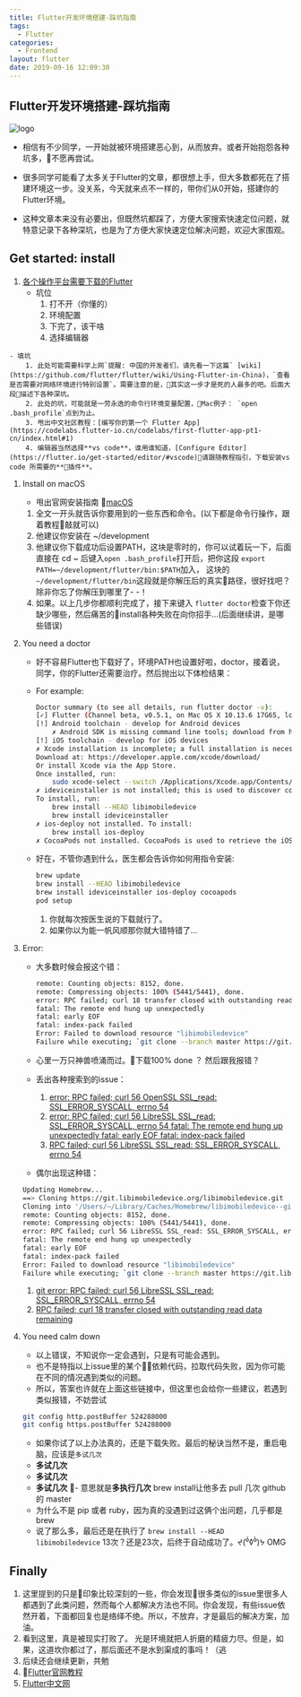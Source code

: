 ```yaml
---
title: Flutter开发环境搭建-踩坑指南
tags:
  - Flutter
categories:
  - Frontend
layout: flutter
date: 2019-09-16 12:09:30
---
```




## Flutter开发环境搭建-踩坑指南
<!-- more -->
![logo](https://pub.dartlang.org/static/img/flutter-packages.png)

- 相信有不少同学，一开始就被环境搭建恶心到，从而放弃。或者开始抱怨各种坑多，不愿再尝试。

- 很多同学可能看了太多关于Flutter的文章，都很想上手，但大多数都死在了搭建环境这一步。没关系，今天就来点不一样的，带你们从0开始，搭建你的Flutter环境。

- 这种文章本来没有必要出，但既然坑都踩了，方便大家搜索快速定位问题，就特意记录下各种深坑，也是为了方便大家快速定位解决问题，欢迎大家围观。

## Get started: install

1. [各个操作平台需要下载的Flutter](https://flutter.io/get-started/install/)
    - 坑位
        1. 打不开（你懂的）
        2. 环境配置
        3. 下完了，该干啥
        4. 选择编辑器
<!-- more -->
    - 填坑
        1. 此处可能需要科学上网`提醒: 中国的开发者们，请先看一下这篇` [wiki](https://github.com/flutter/flutter/wiki/Using-Flutter-in-China)，`查看是否需要对网络环境进行特别设置`。需要注意的是，其实这一步才是死的人最多的吧。后面大段描述下各种深坑。
        2. 此处的坑，可能就是一劳永逸的命令行环境变量配置，Mac例子： `open .bash_profile`点到为止。
        3. 甩出中文社区教程：[编写你的第一个 Flutter App](https://codelabs.flutter-io.cn/codelabs/first-flutter-app-pt1-cn/index.html#1)
        4. 编辑器当然选择**vs code**，谁用谁知道，[Configure Editor](https://flutter.io/get-started/editor/#vscode)请跟随教程指引，下载安装vs code 所需要的**插件**。

1. Install on macOS
    - 甩出官网安装指南 [macOS](https://flutter.io/setup-macos/)
    1. 全文一开头就告诉你要用到的一些东西和命令。(以下都是命令行操作，跟着教程敲就可以)
    1. 他建议你安装在 ~/development
    1. 他建议你下载成功后设置PATH，这块是零时的，你可以试着玩一下，后面直接在 cd ~ 后键入`open .bash_profile`打开后，把你这段 `export PATH=~/development/flutter/bin:$PATH`加入， 这块的 `~/development/flutter/bin`这段就是你解压后的真实路径，很好找吧？除非你忘了你解压到哪里了- -！
    1. 如果。以上几步你都顺利完成了，接下来键入 `flutter doctor`检查下你还缺少哪些，然后痛苦的install各种失败在向你招手...(后面继续讲，是哪些错误)

3. You need a doctor
    - 好不容易Flutter也下载好了，环境PATH也设置好啦，doctor，接着说，同学，你的Flutter还需要治疗。然后抛出以下体检结果：
    - For example:

        ```bash
        Doctor summary (to see all details, run flutter doctor -v):
        [✓] Flutter (Channel beta, v0.5.1, on Mac OS X 10.13.6 17G65, locale zh-Hans-CN)
        [!] Android toolchain - develop for Android devices
            ✗ Android SDK is missing command line tools; download from https://goo.gl/XxQghQ
        [!] iOS toolchain - develop for iOS devices
        ✗ Xcode installation is incomplete; a full installation is necessary for iOS development.
        Download at: https://developer.apple.com/xcode/download/
        Or install Xcode via the App Store.
        Once installed, run:
            sudo xcode-select --switch /Applications/Xcode.app/Contents/Developer
        ✗ ideviceinstaller is not installed; this is used to discover connected iOS devices.
        To install, run:
            brew install --HEAD libimobiledevice
            brew install ideviceinstaller
        ✗ ios-deploy not installed. To install:
            brew install ios-deploy
        ✗ CocoaPods not installed. CocoaPods is used to retrieve the iOS platform side's plugin code that your plugin usage on the Dart side.Without resolving iOS dependencies with CocoaPods, plugins will not work on iOS. For more info, see https://flutter.io/platform-plugins To install: brew install cocoapods pod setup
        ```

    - 好在，不管你遇到什么，医生都会告诉你如何用指令安装:

        ```bash
        brew update
        brew install --HEAD libimobiledevice
        brew install ideviceinstaller ios-deploy cocoapods
        pod setup
        ```

        1. 你就每次按医生说的下载就行了。
        1. 如果你以为能一帆风顺那你就大错特错了...

4. Error:
    - 大多数时候会报这个错：

        ```bash
        remote: Counting objects: 8152, done.
        remote: Compressing objects: 100% (5441/5441), done.
        error: RPC failed; curl 18 transfer closed with outstanding read data remaining
        fatal: The remote end hung up unexpectedly
        fatal: early EOF
        fatal: index-pack failed
        Error: Failed to download resource "libimobiledevice"
        Failure while executing; `git clone --branch master https://git.libimobiledevice.org/libimobiledevice.git /Users/~/Library/Caches/Homebrew/libimobiledevice--git` exited with 128.
        ```

    - 心里一万只神兽喷涌而过。下载100% done ？ 然后跟我报错？
    - 丢出各种搜索到的issue：
        1. [error: RPC failed; curl 56 OpenSSL SSL_read: SSL_ERROR_SYSCALL, errno 54](https://github.com/CocoaPods/CocoaPods/issues/7025)
        1. [error: RPC failed; curl 56 LibreSSL SSL_read: SSL_ERROR_SYSCALL, errno 54 fatal: The remote end hung up unexpectedly fatal: early EOF fatal: index-pack failed](https://www.jianshu.com/p/63ad42949061)
        1. [RPC failed; curl 56 LibreSSL SSL_read: SSL_ERROR_SYSCALL, errno 54](https://www.jianshu.com/p/803df93e84ad)
    - 偶尔出现这种错：

    ```bash
    Updating Homebrew...
    ==> Cloning https://git.libimobiledevice.org/libimobiledevice.git
    Cloning into '/Users/~/Library/Caches/Homebrew/libimobiledevice--git'...
    remote: Counting objects: 8152, done.
    remote: Compressing objects: 100% (5441/5441), done.
    error: RPC failed; curl 56 LibreSSL SSL_read: SSL_ERROR_SYSCALL, errno 54
    fatal: The remote end hung up unexpectedly
    fatal: early EOF
    fatal: index-pack failed
    Error: Failed to download resource "libimobiledevice"
    Failure while executing; `git clone --branch master https://git.libimobiledevice.org/libimobiledevice.git /Users/~/Library/Caches/Homebrew/libimobiledevice--git` exited with 128.
    ```

    1. [git error: RPC failed; curl 56 LibreSSL SSL_read: SSL_ERROR_SYSCALL, errno 54](https://github.com/lanlin/notes/issues/41)
    1. [RPC failed; curl 18 transfer closed with outstanding read data remaining](https://blog.csdn.net/IT_liuchengli/article/details/77040806)

5. You need calm down

    - 以上错误，不知说你一定会遇到，只是有可能会遇到。
    - 也不是特指以上issue里的某个依赖代码，拉取代码失败，因为你可能在不同的情况遇到类似的问题。
    - 所以，答案也许就在上面这些链接中，但这里也会给你一些建议，若遇到类似报错，不妨尝试

    ```bash
    git config http.postBuffer 524288000
    git config https.postBuffer 524288000
    ```

    - 如果你试了以上办法真的，还是下载失败。最后的秘诀当然不是，重启电脑，应该是`多试几次`
    - **多试几次**
    - **多试几次**
    - **多试几次**
    - 意思就是**多执行几次** brew install让他多去 pull 几次 github的 master
    - 为什么不是 pip 或者 ruby，因为真的没遇到过这俩个出问题，几乎都是brew
    - 说了那么多，最后还是在执行了 `brew install --HEAD libimobiledevice` 13次？还是23次，后终于自动成功了。ᔪ(⁰́◊⁰̀)ᔭ OMG

## Finally

1. 这里提到的只是印象比较深刻的一些，你会发现很多类似的issue里很多人都遇到了此类问题，然而每个人都解决方法也不同。你会发现，有些issue依然开着，下面都回复也是络绎不绝。所以，不放弃，才是最后的解决方案，加油。
1. 看到这里，真是被现实打败了。 光是环境就把人折磨的精疲力尽。但是，如果，这道坎你都过了，那后面还不是水到渠成的事吗！（逃
1. 后续还会继续更新，共勉
1. [Flutter官网教程](https://flutter-io.cn/#section-codelabs)
1. [Flutter中文网](https://flutterchina.club/)
